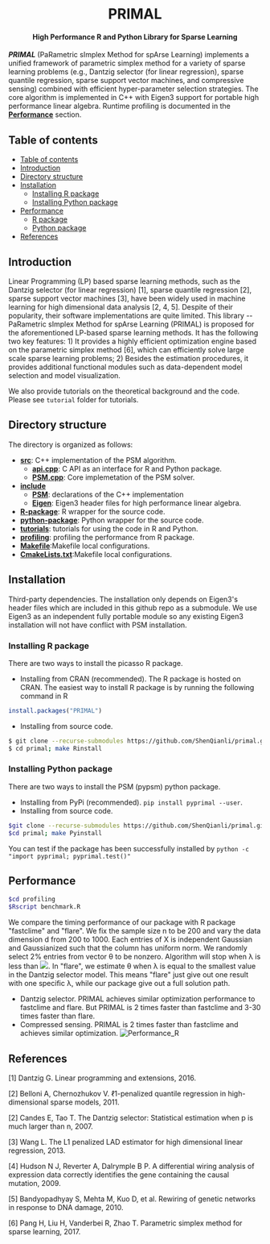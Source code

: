 <h1 align="center">PRIMAL</h1>
<h4 align="center">High Performance R and Python Library for Sparse Learning</h4>

___PRIMAL___ (PaRametric sImplex Method for spArse Learning) implements a unified framework of parametric simplex method for a variety of sparse learning problems (e.g., Dantzig selector (for linear regression), sparse quantile regression, sparse support vector machines, and compressive sensing) combined with efficient hyper-parameter selection strategies. The core algorithm is implemented in C++ with Eigen3 support for portable high performance linear algebra. Runtime profiling is documented in the [__Performance__](#performance) section.

## Table of contents

- [Table of contents](#table-of-contents)
- [Introduction](#introduction)
- [Directory structure](#directory-structure)
- [Installation](#installation)
    - [Installing R package](#installing-r-package)
    - [Installing Python package](#installing-python-package)
- [Performance](#performance)
    - [R package](#r-package)
    - [Python package](#python-package)
- [References](#references)

## Introduction

Linear Programming (LP) based sparse learning methods, such as the Dantzig selector (for linear regression) [1], sparse quantile regression [2], sparse support vector machines [3], have been widely used in machine learning for high dimensional data analysis [2, 4, 5]. Despite of their popularity, their software implementations are quite limited. This library -- PaRametric sImplex Method for spArse Learning (PRIMAL) is proposed for the aforementioned LP-based sparse learning methods. It has the following two key features: 1) It provides a highly efficient optimization engine based on the parametric simplex method [6], which can efficiently solve large scale sparse learning problems; 2) Besides the estimation procedures, it provides additional functional modules such as data-dependent model selection and model visualization.

We also provide tutorials on the theoretical background and the code. Please see ``tutorial`` folder for tutorials.


## Directory structure
The directory is organized as follows:
* [__src__](src): C++ implementation of the PSM algorithm.
	* [__api.cpp__](api.cpp): C API as an interface for R and Python package.
	* [__PSM.cpp__](PSM.cpp): Core implemetation of the PSM solver. 
* [__include__](include)
	* [__PSM__](PSM): declarations of the C++ implementation
	* [__Eigen__](eigen3): Eigen3 header files for high performance linear algebra.
* [__R-package__](R-package): R wrapper for the source code.
* [__python-package__](python-package): Python wrapper for the source code.
* [__tutorials__](tutorials): tutorials for using the code in R and Python.
* [__profiling__](profiling): profiling the performance from R package.
* [__Makefile__](Makefile):Makefile local configurations.
* [__CmakeLists.txt__](CmakeLists.txt):Makefile local configurations.



## Installation
Third-party dependencies. The installation only depends on Eigen3's header files which are included in this github repo as a submodule. We use Eigen3 as an independent fully portable module so any existing Eigen3 installation will not have conflict with PSM installation.
### Installing R package
There are two ways to install the picasso R package.
- Installing from CRAN (recommended). The R package is hosted on CRAN. The easiest way to install R package is by running the following command in R
```R
install.packages("PRIMAL")
```

- Installing from source code.
```bash
$ git clone --recurse-submodules https://github.com/ShenQianli/primal.git
$ cd primal; make Rinstall
```

### Installing Python package
There are two ways to install the PSM (pypsm) python package.
- Installing from PyPi (recommended). ``pip install pyprimal --user``.
- Installing from source code.
 ```bash
 $git clone --recurse-submodules https://github.com/ShenQianli/primal.git
 $cd primal; make Pyinstall
 ```

You can test if the package has been successfully installed by ``python -c "import pyprimal; pyprimal.test()" ``


## Performance
```bash
$cd profiling
$Rscript benchmark.R
```

We compare the timing performance of our package with R package "fastclime" and "flare". We fix the sample size n to be 200 and vary the data dimension d from 200 to 1000. Each entries of X is independent Gaussian and Gaussianized such that the column has uniform norm. We randomly select 2% entries from vector θ to be nonzero. Algorithm will stop when λ is less than <img src="http://chart.googleapis.com/chart?cht=tx&chl= $$2\sigma\sqrt{log(d)/n}$$" style="border:none;">. In "flare", we estimate θ when λ is equal to the smallest value in the Dantzig selector model. This means "flare" just give out one result with one specific λ, while our package give out a full solution path.
- Dantzig selector. PRIMAL achieves similar optimization performance to fastclime and flare. But PRIMAL is 2 times faster than fastclime and 3-30 times faster than flare.
- Compressed sensing. PRIMAL is 2 times faster than fastclime and achieves similar optimization.
![Performance_R](https://github.com/ShenQianli/primal/blob/master/profiling/images/performance_R.jpg)



## References

[1] Dantzig G. Linear programming and extensions, 2016.

[2] Belloni A, Chernozhukov V. ℓ1-penalized quantile regression in high-dimensional sparse models, 2011.

[2] Candes E, Tao T. The Dantzig selector: Statistical estimation when p is much larger than n, 2007.

[3] Wang L. The L1 penalized LAD estimator for high dimensional linear regression, 2013.

[4] Hudson N J, Reverter A, Dalrymple B P. A differential wiring analysis of expression data correctly identifies the gene containing the causal mutation, 2009.

[5] Bandyopadhyay S, Mehta M, Kuo D, et al. Rewiring of genetic networks in response to DNA damage, 2010.

[6] Pang H, Liu H, Vanderbei R, Zhao T. Parametric simplex method for sparse learning, 2017.




 
